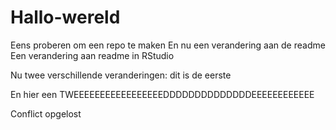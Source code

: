 # Hallo-wereld
Eens proberen om een repo te maken
En nu een verandering aan de readme
Een verandering aan readme in RStudio

Nu twee verschillende veranderingen: dit is de eerste

En hier een TWEEEEEEEEEEEEEEEEEDDDDDDDDDDDDDDEEEEEEEEEEEE

Conflict opgelost
